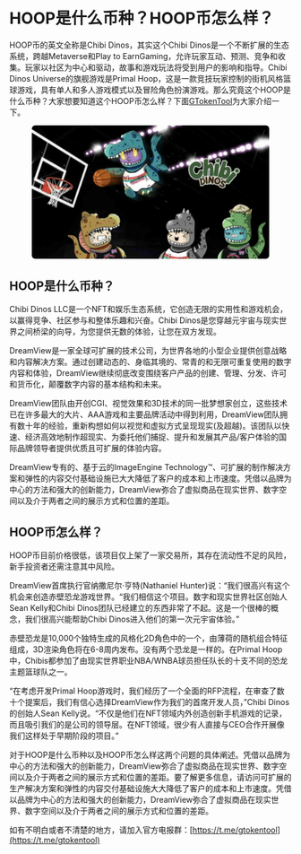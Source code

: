 # HOOP是什么币种？HOOP币怎么样？

HOOP币的英文全称是Chibi Dinos，其实这个Chibi Dinos是一个不断扩展的生态系统，跨越Metaverse和Play to EarnGaming，允许玩家互动、预测、竞争和收集。玩家以社区为中心和驱动，故事和游戏玩法将受到用户的影响和指导。Chibi Dinos Universe的旗舰游戏是Primal Hoop，这是一款竞技玩家控制的街机风格篮球游戏，具有单人和多人游戏模式以及冒险角色扮演游戏。那么究竟这个HOOP是什么币种？大家想要知道这个HOOP币怎么样？下面[GTokenTool](https://www.gtokentool.com)为大家介绍一下。

<figure><img src="../../.gitbook/assets/20241218-113512.png" alt=""><figcaption></figcaption></figure>

## HOOP是什么币种？

Chibi Dinos LLC是一个NFT和娱乐生态系统，它创造无限的实用性和游戏机会，以赢得竞争、社区参与和整体乐趣和兴奋。Chibi Dinos是您穿越元宇宙与现实世界之间桥梁的向导，为您提供无数的体验，让您在双方发现。

DreamView是一家全球可扩展的技术公司，为世界各地的小型企业提供创意战略和内容解决方案。通过创建动态的、身临其境的、常青的和无限可重复使用的数字内容和体验，DreamView继续彻底改变围绕客户产品的创建、管理、分发、许可和货币化，颠覆数字内容的基本结构和未来。

DreamView团队由开创CGI、视觉效果和3D技术的同一批梦想家创立，这些技术已在许多最大的大片、AAA游戏和主要品牌活动中得到利用，DreamView团队拥有数十年的经验，重新构想如何以视觉和虚拟方式呈现现实(及超越)。该团队以快速、经济高效地制作超现实、为委托他们捕捉、提升和发展其产品/客户体验的国际品牌领导者提供优质且可扩展的体验内容。

DreamView专有的、基于云的ImageEngine Technology™、可扩展的制作解决方案和弹性的内容交付基础设施已大大降低了客户的成本和上市速度。凭借以品牌为中心的方法和强大的创新能力，DreamView弥合了虚拟商品在现实世界、数字空间以及介于两者之间的展示方式和位置的差距。

## HOOP币怎么样？

HOOP币目前价格很低，该项目仅上架了一家交易所，其存在流动性不足的风险，新手投资者还需注意其中风险。

DreamView首席执行官纳撒尼尔·亨特(Nathaniel Hunter)说：“我们很高兴有这个机会来创造赤壁恐龙游戏世界。“我们相信这个项目。数字和现实世界社区创始人Sean Kelly和Chibi Dinos团队已经建立的东西非常了不起。这是一个很棒的概念，我们很高兴能帮助Chibi Dinos进入他们的第一次元宇宙体验。”

赤壁恐龙是10,000个独特生成的风格化2D角色中的一个，由薄荷的随机组合特征组成，3D渲染角色将在6-8周内发布。没有两个恐龙是一样的。在Primal Hoop中，Chibis都参加了由现实世界职业NBA/WNBA球员担任队长的十支不同的恐龙主题篮球队之一。

“在考虑开发Primal Hoop游戏时，我们经历了一个全面的RFP流程，在审查了数十个提案后，我们有信心选择DreamView作为我们的首席开发人员，”Chibi Dinos的创始人Sean Kelly说。“不仅是他们在NFT领域内外创造创新手机游戏的记录，而且吸引我们的是公司的领导层。在NFT领域，很少有人直接与CEO合作开展像我们这样处于早期阶段的项目。”

对于HOOP是什么币种以及HOOP币怎么样这两个问题的具体阐述。凭借以品牌为中心的方法和强大的创新能力，DreamView弥合了虚拟商品在现实世界、数字空间以及介于两者之间的展示方式和位置的差距。要了解更多信息，请访问可扩展的生产解决方案和弹性的内容交付基础设施大大降低了客户的成本和上市速度。凭借以品牌为中心的方法和强大的创新能力，DreamView弥合了虚拟商品在现实世界、数字空间以及介于两者之间的展示方式和位置的差距。

如有不明白或者不清楚的地方，请加入官方电报群：[https://t.me/gtokentool](https://t.me/gtokentool)
